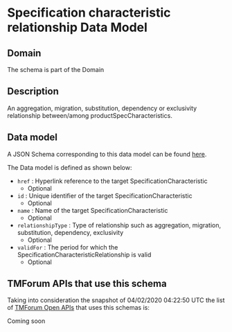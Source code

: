 # Specification characteristic relationship Data Model

## Domain

The  schema is part of the  Domain

## Description

An aggregation, migration, substitution, dependency or exclusivity relationship between/among productSpecCharacteristics.

## Data model

A JSON Schema corresponding to this data model can be found
[here](https://github.com/tmforum-rand/schemas/blob/candidates/Common/SpecificationCharacteristicRelationship.schema.json).

The Data model is defined as shown below:
- `href` : Hyperlink reference to the target SpecificationCharacteristic
  - Optional
- `id` : Unique identifier of the target SpecificationCharacteristic
  - Optional
- `name` : Name of the target SpecificationCharacteristic
  - Optional
- `relationshipType` : Type of relationship such as aggregation, migration, substitution, dependency, exclusivity
  - Optional
- `validFor` : The period for which the SpecificationCharacteristicRelationship is valid
  - Optional




## TMForum APIs that use this schema

Taking into consideration the snapshot of 04/02/2020 04:22:50 UTC the list of [TMForum Open APIs](https://www.tmforum.org/open-apis/) that uses this schemas is:

Coming soon